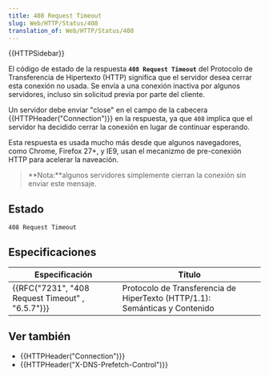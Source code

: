 ```yaml
---
title: 408 Request Timeout
slug: Web/HTTP/Status/408
translation_of: Web/HTTP/Status/408
---
```

{{HTTPSidebar}}

El código de estado de la respuesta **`408 Request Timeout`** del Protocolo de Transferencia de Hipertexto (HTTP) significa que el servidor desea cerrar esta conexión no usada. Se envía a una conexión inactiva por algunos servidores, incluso sin solicitud previa por parte del cliente.

Un servidor debe enviar "close" en el campo de la cabecera {{HTTPHeader("Connection")}} en la respuesta, ya que `408` implica que el servidor ha decidido cerrar la conexión en lugar de continuar esperando.

Esta respuesta es usada mucho más desde que algunos navegadores, como Chrome, Firefox 27+, y IE9, usan el mecanizmo de pre-conexión HTTP para acelerar la naveación.

> **Nota:**algunos servidores simplemente cierran la conexión sin enviar este mensaje.

## Estado

    408 Request Timeout

## Especificaciones

| Especificación                                                   | Título                                                                      |
| ---------------------------------------------------------------- | --------------------------------------------------------------------------- |
| {{RFC("7231", "408 Request Timeout" , "6.5.7")}} | Protocolo de Transferencia de HiperTexto (HTTP/1.1): Semánticas y Contenido |

## Ver también

- {{HTTPHeader("Connection")}}
- {{HTTPHeader("X-DNS-Prefetch-Control")}}
